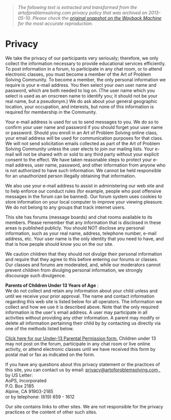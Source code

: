 > *The following text is extracted and transformed from the artofproblemsolving.com privacy policy that was archived on 2013-05-10. Please check the [original snapshot on the Wayback Machine](https://web.archive.org/web/20130510065045id_/http%3A//www.artofproblemsolving.com/Company/privacy.php) for the most accurate reproduction.*

# Privacy

We take the privacy of our participants very seriously; therefore, we only collect the information necessary to provide educational services efficiently. To post information in a forum, to participate in any chat room, or to attend electronic classes, you must become a member of the Art of Problem Solving Community. To become a member, the only personal information we require is your e-mail address. You then select your own user name and password, which are both needed to log on. (The user name which you select is used as an onscreen name to identify you; it should not be your real name, but a pseudonym.) We do ask about your general geographic location, your occupation, and interests, but none of this information is required for membership in the Community. 

Your e-mail address is used for us to send messages to you. We do so to confirm your user name and password if you should forget your user name or password. Should you enroll in an Art of Problem Solving online class, your email address will be used for communication purposes for that class. We will not send solicitation emails collected as part of the Art of Problem Solving Community unless the user elects to join our mailing lists. Your e-mail will not be shared with or sold to any third party without your explicit consent to the effect. We have taken reasonable steps to protect your e-mail address, user name, password, and other information from anyone who is not authorized to have such information. We cannot be held responsible for an unauthorized person illegally obtaining that information. 

We also use your e-mail address to assist in administering our web site and to help enforce our conduct rules (for example, people who post offensive messages in the forum can be banned). Our forum system uses cookies to store information on your local computer to improve your viewing pleasure. We do not belong to any groups that track internet users. 

This site has forums (message boards) and chat rooms available to its members. Please remember that any information that is disclosed in these areas is published publicly. You should NOT disclose any personal information, such as your real name, address, telephone number, e-mail address, etc. Your user name is the only identity that you need to have, and that is how people should know you on the our site. 

We caution children that they should not divulge their personal information and require that they agree to this before entering our forums or classes. Our classes and forums are moderated, and, while our moderators cannot prevent children from divulging personal information, we strongly discourage such divulgence. 

**Parents of Children Under 13 Years of Age** :  
We do not collect and retain any information about your child unless and until we receive your prior approval. The name and contact information regarding this web site is listed below for all operators. The information we collect and how we use it is described above. Note that the only required information is the user's email address. A user may participate in all activities without providing any other information. A parent may modify or delete all information pertaining their child by by contacting us directly via one of the methods listed below. 

[Click here for our Under-13 Parental Permission form.](https://web.archive.org/Company/coppa.php) Children under 13 may not post on the forum, participate in any chat room or live online activity, or attend electronic classes until we have received this form by postal mail or fax as indicated on the form. 

If you have any questions about this privacy statement or the practices of this site, you can contact us by email: [ privacy@artofproblemsolving.com ](mailto:privacy@artofproblemsolving.com),   
by US Letter:   
AoPS, Incorporated  
P.O. Box 2185  
Alpine, CA 91903-2185  
or by telephone: (619) 659 - 1612

Our site contains links to other sites. We are not responsible for the privacy practices or the content of other such sites. 
